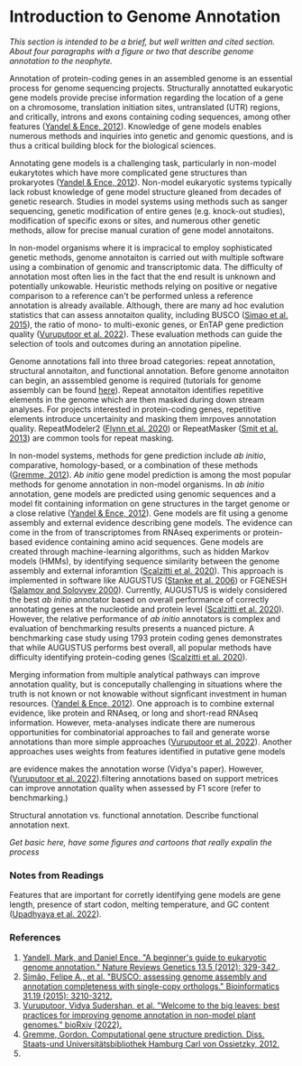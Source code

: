 # Introduction to Genome Annotation

*This section is intended to be a brief, but well written and cited section. About four paragraphs with a figure or two that describe genome annotation to the neophyte.*

Annotation of protein-coding genes in an assembled genome is an essential process for genome sequencing projects. Structurally annotatted eukaryotic gene models provide precise information regarding the location of a gene on a chromosome, translation initiation sites, untranslated (UTR) regions, and critically, introns and exons containing coding sequences, among other features ([Yandel & Ence, 2012](https://www.nature.com/articles/nrg3174)). Knowledge of gene models enables numerous methods and inquiries into genetic and genomic questions, and is thus a critical building block for the biological sciences. 

Annotating gene models is a challenging task, particularly in non-model eukarytotes which have more complicated gene structures than prokaryotes ([Yandel & Ence, 2012](https://www.nature.com/articles/nrg3174)). Non-model eukaryotic systems typically lack robust knowledge of gene model structure gleaned from decades of genetic research. Studies in model systems using methods such as sanger sequencing, genetic modification of entire genes (e.g. knock-out studies), modification of specific exons or sites, and numerous other genetic methods, allow for precise manual curation of gene model annotaitons.

In non-model organisms where it is impracical to employ sophisticated genetic methods, genome annotaiton is carried out with multiple software using a combination of genomic and transcriptomic data. The difficulty of annotation most often lies in the fact that the end result is unknown and potentially unkowable. Heuristic methods relying on positive or negative comparison to a reference can't be performed unless a reference annotation is already available. Although, there are many ad hoc evalution statistics that can assess annotaiton quality, including BUSCO ([Simao et al. 2015](https://academic.oup.com/bioinformatics/article/31/19/3210/211866)), the ratio of mono- to multi-exonic genes, or EnTAP gene prediction quality ([Vuruputoor et al. 2022](https://doi.org/10.1101/2022.10.03.510643)). These evaluation methods can guide the selection of tools and outcomes during an annotation pipeline. 

Genome annotations fall into three broad categories: repeat annotation, structural annotaiton, and functional annotation. Before genome annotaiton can begin, an asssembled genome is required (tutorials for genome assembly can be found [here](https://bioinformatics.uconn.edu/resources-and-events/tutorials-2/)). Repeat annotaiton identifies repetitive elements in the genome which are then masked during down stream analyses. For projects interested in protein-coding genes, repetitive elements introduce uncertainity and masking them imrpoves annotation quality. RepeatModeler2 ([Flynn et al. 2020](https://www.pnas.org/doi/10.1073/pnas.1921046117)) or RepeatMasker ([Smit et al. 2013](https://www.repeatmasker.org/)) are common tools for repeat masking. 

In non-model systems, methods for gene  prediction include *ab initio*, comparative, homology-based, or a combination of these methods ([Gremme, 2012](https://ediss.sub.uni-hamburg.de/handle/ediss/4964)). *Ab initio* gene model prediction is among the most popular methods for genome annotation in non-model organisms. In *ab initio* annotation, gene models are predicted using genomic sequences and a model fit containing information on gene structures in the target genome or a close relative ([Yandel & Ence, 2012](https://www.nature.com/articles/nrg3174)). Gene models are fit using a genome assembly and external evidence describing gene models. The evidence can come in the from of transcriptomes from RNAseq experiments or protein-based evidence containing amino acid sequences. Gene models are created through machine-learning algorithms, such as hidden Markov models (HMMs), by identifying sequence similarity between the genome assembly and external inforamtion ([Scalzitti et al. 2020](https://doi.org/10.1186/s12864-020-6707-9)). This approach is implemented in software like AUGUSTUS ([Stanke et al. 2006](https://doi.org/10.1186/1471-2105-7-62)) or FGENESH ([Salamov and Solovyev 2000](https://www.ncbi.nlm.nih.gov/pmc/articles/PMC310882/)). Currently, AUGUSTUS is widely considered the best *ab initio* annotator based on overall performance of correctly annotating genes at the nucleotide and protein level ([Scalzitti et al. 2020](https://bmcgenomics.biomedcentral.com/articles/10.1186/s12864-020-6707-9)). However, the relative performance of *ab initio* annotators is complex and evaluation of benchmarking results presents a nuanced picture. A benchmarking case study using 1793 protein coding genes demonstrates that while AUGUSTUS performs best overall, all popular methods have difficulty identifying protein-coding genes ([Scalzitti et al. 2020](https://bmcgenomics.biomedcentral.com/articles/10.1186/s12864-020-6707-9)). 

Merging information from multiple analytical pathways can improve annotation quality, but is conceputally challenging in situations where the truth is not known or not knowable without signficant investment in human resources. ([Yandel & Ence, 2012](https://www.nature.com/articles/nrg3174)). One approach is to combine external evidence, like protein and RNAseq, or long and short-read RNAseq information. However, meta-analyses indicate there are numerous opportunities for combinatorial approaches to fail and generate worse annotations than more simple approaches ([Vuruputoor et al. 2022](https://doi.org/10.1101/2022.10.03.510643)). Another approaches uses weights from features identified in putative gene models 




are evidence makes the annotation worse (Vidya's paper). However, ([Vuruputoor et al. 2022](https://doi.org/10.1101/2022.10.03.510643)).filtering annotations based on support metrices can improve annotation quality when assessed by F1 score (refer to benchmarking.)

Structural annotation vs. functional annotation. Describe functional annotation next.

*Get basic here, have some figures and cartoons that really expalin the process*


### Notes from Readings

Features that are important for corretly identifying gene models are gene length, presence of start codon, melting temperature, and GC content ([Upadhyaya et al. 2022](https://pubmed.ncbi.nlm.nih.gov/35736770/)).




### References

1. [Yandell, Mark, and Daniel Ence. "A beginner's guide to eukaryotic genome annotation." Nature Reviews Genetics 13.5 (2012): 329-342.](https://www.nature.com/articles/nrg3174).
2. [Simão, Felipe A., et al. "BUSCO: assessing genome assembly and annotation completeness with single-copy orthologs." Bioinformatics 31.19 (2015): 3210-3212.](https://academic.oup.com/bioinformatics/article/31/19/3210/211866)
3. [Vuruputoor, Vidya Sudershan, et al. "Welcome to the big leaves: best practices for improving genome annotation in non-model plant genomes." bioRxiv (2022).](https://www.biorxiv.org/content/10.1101/2022.10.03.510643v2)
4. [Gremme, Gordon. Computational gene structure prediction. Diss. Staats-und Universitätsbibliothek Hamburg Carl von Ossietzky, 2012.](https://ediss.sub.uni-hamburg.de/handle/ediss/4964)
4. []()